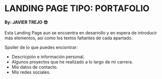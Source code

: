 # LANDING PAGE TIPO: PORTAFOLIO
#### By: JAVIER TREJO 😎

Esta Landing Page aun se encuentra en desarrollo y en espera 
de introducir más elementos, así como los textos faltantes de
cada apartado. 

Spoiler de lo que puedes enciontrar:

- Descricpión e información personal.
- Algunos proyectos que he realizado a lo largo de mi carrera.
- Mis datos de contacto.
- Mis redes sociales.


